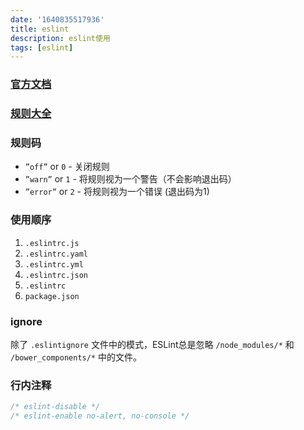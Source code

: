 ```yaml
---
date: '1640835517936' 
title: eslint
description: eslint使用
tags: [eslint]
---
```


### [官方文档](https://eslint.bootcss.com/docs/user-guide/configuring)  
### [规则大全](https://eslint.bootcss.com/docs/rules/)
### 规则码
- `”off”` or `0` - 关闭规则
- `”warn”` or `1` - 将规则视为一个警告（不会影响退出码）
- `”error”` or `2` - 将规则视为一个错误 (退出码为1)

### 使用顺序
1. `.eslintrc.js`
2. `.eslintrc.yaml`
3. `.eslintrc.yml`
4. `.eslintrc.json`
5. `.eslintrc`
6. `package.json`

### ignore
除了 `.eslintignore` 文件中的模式，ESLint总是忽略 `/node_modules/*` 和 `/bower_components/*` 中的文件。

### 行内注释
```javascript
/* eslint-disable */
/* eslint-enable no-alert, no-console */
```
